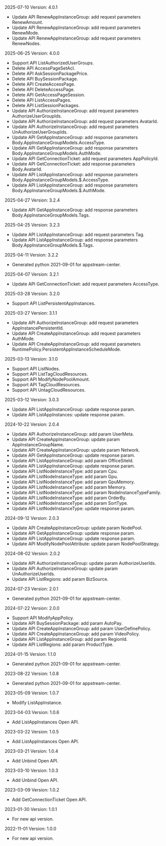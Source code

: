 2025-07-10 Version: 4.0.1
- Update API RenewAppInstanceGroup: add request parameters RenewAmount.
- Update API RenewAppInstanceGroup: add request parameters RenewMode.
- Update API RenewAppInstanceGroup: add request parameters RenewNodes.


2025-06-25 Version: 4.0.0
- Support API ListAuthorizedUserGroups.
- Delete API AccessPageSetAcl.
- Delete API AskSessionPackagePrice.
- Delete API BuySessionPackage.
- Delete API CreateAccessPage.
- Delete API DeleteAccessPage.
- Delete API GetAccessPageSession.
- Delete API ListAccessPages.
- Delete API ListSessionPackages.
- Update API AuthorizeInstanceGroup: add request parameters AuthorizeUserGroupIds.
- Update API AuthorizeInstanceGroup: add request parameters AvatarId.
- Update API AuthorizeInstanceGroup: add request parameters UnAuthorizeUserGroupIds.
- Update API GetAppInstanceGroup: add response parameters Body.AppInstanceGroupModels.AccessType.
- Update API GetAppInstanceGroup: add response parameters Body.AppInstanceGroupModels.AuthMode.
- Update API GetConnectionTicket: add request parameters AppPolicyId.
- Update API GetConnectionTicket: add response parameters Body.AvatarId.
- Update API ListAppInstanceGroup: add response parameters Body.AppInstanceGroupModels.$.AccessType.
- Update API ListAppInstanceGroup: add response parameters Body.AppInstanceGroupModels.$.AuthMode.


2025-04-27 Version: 3.2.4
- Update API GetAppInstanceGroup: add response parameters Body.AppInstanceGroupModels.Tags.


2025-04-25 Version: 3.2.3
- Update API ListAppInstanceGroup: add request parameters Tag.
- Update API ListAppInstanceGroup: add response parameters Body.AppInstanceGroupModels.$.Tags.


2025-04-11 Version: 3.2.2
- Generated python 2021-09-01 for appstream-center.

2025-04-07 Version: 3.2.1
- Update API GetConnectionTicket: add request parameters AccessType.


2025-03-28 Version: 3.2.0
- Support API ListPersistentAppInstances.


2025-03-27 Version: 3.1.1
- Update API AuthorizeInstanceGroup: add request parameters AppInstancePersistentId.
- Update API CreateAppInstanceGroup: add request parameters AuthMode.
- Update API CreateAppInstanceGroup: add request parameters RuntimePolicy.PersistentAppInstanceScheduleMode.


2025-03-13 Version: 3.1.0
- Support API ListNodes.
- Support API ListTagCloudResources.
- Support API ModifyNodePoolAmount.
- Support API TagCloudResources.
- Support API UntagCloudResources.


2025-03-12 Version: 3.0.3
- Update API ListAppInstanceGroup: update response param.
- Update API ListAppInstances: update response param.


2024-10-22 Version: 2.0.4
- Update API AuthorizeInstanceGroup: add param UserMeta.
- Update API CreateAppInstanceGroup: update param AppInstanceGroupName.
- Update API CreateAppInstanceGroup: update param Network.
- Update API GetAppInstanceGroup: update response param.
- Update API ListAppInstanceGroup: add param OfficeSiteId.
- Update API ListAppInstanceGroup: update response param.
- Update API ListNodeInstanceType: add param Cpu.
- Update API ListNodeInstanceType: add param Gpu.
- Update API ListNodeInstanceType: add param GpuMemory.
- Update API ListNodeInstanceType: add param Memory.
- Update API ListNodeInstanceType: add param NodeInstanceTypeFamily.
- Update API ListNodeInstanceType: add param OrderBy.
- Update API ListNodeInstanceType: add param SortType.
- Update API ListNodeInstanceType: update response param.


2024-09-12 Version: 2.0.3
- Update API CreateAppInstanceGroup: update param NodePool.
- Update API GetAppInstanceGroup: update response param.
- Update API ListAppInstanceGroup: update response param.
- Update API ModifyNodePoolAttribute: update param NodePoolStrategy.


2024-08-02 Version: 2.0.2
- Update API AuthorizeInstanceGroup: update param AuthorizeUserIds.
- Update API AuthorizeInstanceGroup: update param UnAuthorizeUserIds.
- Update API ListRegions: add param BizSource.


2024-07-23 Version: 2.0.1
- Generated python 2021-09-01 for appstream-center.

2024-07-22 Version: 2.0.0
- Support API ModifyAppPolicy.
- Update API BuySessionPackage: add param AutoPay.
- Update API CreateAppInstanceGroup: add param UserDefinePolicy.
- Update API CreateAppInstanceGroup: add param VideoPolicy.
- Update API ListAppInstanceGroup: add param RegionId.
- Update API ListRegions: add param ProductType.


2024-01-15 Version: 1.1.0
- Generated python 2021-09-01 for appstream-center.

2023-08-22 Version: 1.0.8
- Generated python 2021-09-01 for appstream-center.

2023-05-09 Version: 1.0.7
- Modify ListAppInstance.

2023-04-03 Version: 1.0.6
- Add ListAppInstances Open API.

2023-03-22 Version: 1.0.5
- Add ListAppInstances Open API.

2023-03-21 Version: 1.0.4
- Add Unbind Open API.

2023-03-10 Version: 1.0.3
- Add Unbind Open API.

2023-03-09 Version: 1.0.2
- Add GetConnectionTicket Open API.

2023-01-30 Version: 1.0.1
- For new api version.

2022-11-01 Version: 1.0.0
- For new api version.

